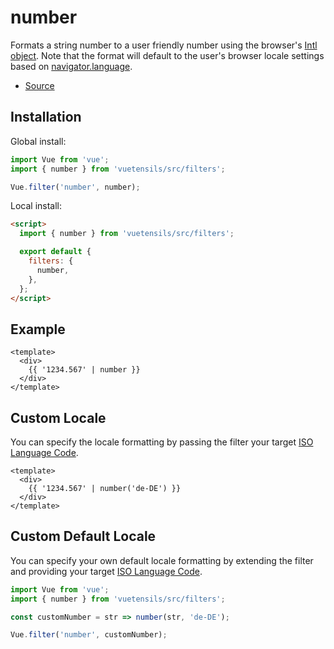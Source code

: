 # number

Formats a string number to a user friendly number using the browser's [Intl object](https://developer.mozilla.org/en-US/docs/Web/JavaScript/Reference/Global_Objects/Intl). Note that the format will default to the user's browser locale settings based on [navigator.language](https://developer.mozilla.org/en-US/docs/Web/API/NavigatorLanguage/language).

- [Source](https://github.com/Stegosource/vuetensils/blob/master/src/filters/index.js)

## Installation

Global install:

```js
import Vue from 'vue';
import { number } from 'vuetensils/src/filters';

Vue.filter('number', number);
```

Local install:

```html
<script>
  import { number } from 'vuetensils/src/filters';

  export default {
    filters: {
      number,
    },
  };
</script>
```

## Example

```vue live
<template>
  <div>
    {{ '1234.567' | number }}
  </div>
</template>
```

## Custom Locale

You can specify the locale formatting by passing the filter your target [ISO Language Code](http://www.lingoes.net/en/translator/langcode.htm).

```vue live
<template>
  <div>
    {{ '1234.567' | number('de-DE') }}
  </div>
</template>
```

## Custom Default Locale

You can specify your own default locale formatting by extending the filter and providing your target [ISO Language Code](http://www.lingoes.net/en/translator/langcode.htm).

```js
import Vue from 'vue';
import { number } from 'vuetensils/src/filters';

const customNumber = str => number(str, 'de-DE');

Vue.filter('number', customNumber);
```
